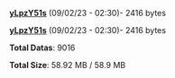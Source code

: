 [**yLpzY51s**](/data/yLpzY51s.txt) (09/02/23 - 02:30)- 2416 bytes

[**yLpzY51s**](/data/yLpzY51s.txt) (09/02/23 - 02:30)- 2416 bytes

**Total Datas**: 9016

**Total Size**: 58.92 MB / 58.9 MB